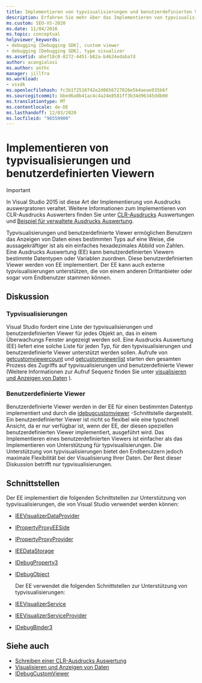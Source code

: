 ```yaml
---
title: Implementieren von typvisualisierungen und benutzerdefinierten Viewern | Microsoft-Dokumentation
description: Erfahren Sie mehr über das Implementieren von typvisualisierungen und benutzerdefinierten Viewern, mit denen Benutzerdaten auf eine Weise anzeigen können, die aussagekräftiger ist als ein Abbild der Zahlen.
ms.custom: SEO-VS-2020
ms.date: 11/04/2016
ms.topic: conceptual
helpviewer_keywords:
- debugging [Debugging SDK], custom viewer
- debugging [Debugging SDK], type visualizer
ms.assetid: abef18c0-8272-4451-b82a-b4624edaba7d
author: acangialosi
ms.author: anthc
manager: jillfra
ms.workload:
- vssdk
ms.openlocfilehash: fc3b1f2510742e2d0656727826e5b4aeae935b6f
ms.sourcegitcommit: bbed6a0b41ac4c4a24e8581ff3b34d96345ddb00
ms.translationtype: MT
ms.contentlocale: de-DE
ms.lasthandoff: 12/03/2020
ms.locfileid: "96559900"
---
```

# <a name="implement-type-visualizers-and-custom-viewers"></a>Implementieren von typvisualisierungen und benutzerdefinierten Viewern
> [!IMPORTANT]
> In Visual Studio 2015 ist diese Art der Implementierung von Ausdrucks auswergratoren veraltet. Weitere Informationen zum Implementieren von CLR-Ausdrucks Auswerters finden Sie unter [CLR-Ausdrucks](https://github.com/Microsoft/ConcordExtensibilitySamples/wiki/CLR-Expression-Evaluators) Auswertungen und [Beispiel für verwaltete Ausdrucks Auswertung](https://github.com/Microsoft/ConcordExtensibilitySamples/wiki/Managed-Expression-Evaluator-Sample).

 Typvisualisierungen und benutzerdefinierte Viewer ermöglichen Benutzern das Anzeigen von Daten eines bestimmten Typs auf eine Weise, die aussagekräftiger ist als ein einfaches hexadezimales Abbild von Zahlen. Eine Ausdrucks Auswertung (EE) kann benutzerdefinierten Viewern bestimmte Datentypen oder Variablen zuordnen. Diese benutzerdefinierten Viewer werden von EE implementiert. Der EE kann auch externe typvisualisierungen unterstützen, die von einem anderen Drittanbieter oder sogar vom Endbenutzer stammen können.

## <a name="discussion"></a>Diskussion

### <a name="type-visualizers"></a>Typvisualisierungen
 Visual Studio fordert eine Liste der typvisualisierungen und benutzerdefinierten Viewer für jedes Objekt an, das in einem Überwachungs Fenster angezeigt werden soll. Eine Ausdrucks Auswertung (EE) liefert eine solche Liste für jeden Typ, für den typvisualisierungen und benutzerdefinierte Viewer unterstützt werden sollen. Aufrufe von [getcustomviewercount](../../extensibility/debugger/reference/idebugproperty3-getcustomviewercount.md) und [getcustomviewerlist](../../extensibility/debugger/reference/idebugproperty3-getcustomviewerlist.md) starten den gesamten Prozess des Zugriffs auf typvisualisierungen und benutzerdefinierte Viewer (Weitere Informationen zur Aufruf Sequenz finden Sie unter [visualisieren und Anzeigen von Daten](../../extensibility/debugger/visualizing-and-viewing-data.md) ).

### <a name="custom-viewers"></a>Benutzerdefinierte Viewer
 Benutzerdefinierte Viewer werden in der EE für einen bestimmten Datentyp implementiert und durch die [idebugcustomviewer](../../extensibility/debugger/reference/idebugcustomviewer.md) -Schnittstelle dargestellt. Ein benutzerdefinierter Viewer ist nicht so flexibel wie eine typschnell Ansicht, da er nur verfügbar ist, wenn der EE, der diesen speziellen benutzerdefinierten Viewer implementiert, ausgeführt wird. Das Implementieren eines benutzerdefinierten Viewers ist einfacher als das Implementieren von Unterstützung für typvisualisierungen. Die Unterstützung von typvisualisierungen bietet den Endbenutzern jedoch maximale Flexibilität bei der Visualisierung Ihrer Daten. Der Rest dieser Diskussion betrifft nur typvisualisierungen.

## <a name="interfaces"></a>Schnittstellen
 Der EE implementiert die folgenden Schnittstellen zur Unterstützung von typvisualisierungen, die von Visual Studio verwendet werden können:

- [IEEVisualizerDataProvider](../../extensibility/debugger/reference/ieevisualizerdataprovider.md)

- [IPropertyProxyEESide](../../extensibility/debugger/reference/ipropertyproxyeeside.md)

- [IPropertyProxyProvider](../../extensibility/debugger/reference/ipropertyproxyprovider.md)

- [IEEDataStorage](../../extensibility/debugger/reference/ieedatastorage.md)

- [IDebugProperty3](../../extensibility/debugger/reference/idebugproperty3.md)

- [IDebugObject](../../extensibility/debugger/reference/idebugobject.md)

  Der EE verwendet die folgenden Schnittstellen zur Unterstützung von typvisualisierungen:

- [IEEVisualizerService](../../extensibility/debugger/reference/ieevisualizerservice.md)

- [IEEVisualizerServiceProvider](../../extensibility/debugger/reference/ieevisualizerserviceprovider.md)

- [IDebugBinder3](../../extensibility/debugger/reference/idebugbinder3.md)

## <a name="see-also"></a>Siehe auch
- [Schreiben einer CLR-Ausdrucks Auswertung](../../extensibility/debugger/writing-a-common-language-runtime-expression-evaluator.md)
- [Visualisieren und Anzeigen von Daten](../../extensibility/debugger/visualizing-and-viewing-data.md)
- [IDebugCustomViewer](../../extensibility/debugger/reference/idebugcustomviewer.md)
